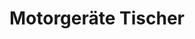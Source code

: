 ---
title: "Motorgeräte Tischer"
url: /bad-gottleuba-berggiesshuebel/motorgeraete-tischer/
shop: Autowerkstatt
---